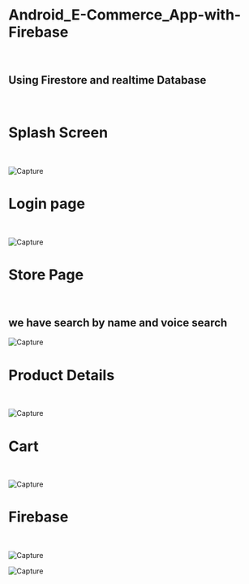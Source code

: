 
<h1> Android_E-Commerce_App-with-Firebase </h1>
<br>
<h2> Using Firestore and realtime Database </h2>
<br>
<h1> Splash Screen </h1>
<br>

![Capture](images/1.jpg)
<br>

<h1> Login page </h1>
<br>

![Capture](images/2.jpg)
<br>

<h1> Store Page </h1>
<br>
<h2> we have search by name and voice search </h2>

![Capture](images/3.jpg)
<br>


<h1> Product Details </h1>
<br>

![Capture](images/4.jpg)
<br>

<h1> Cart </h1>
<br>

![Capture](images/5.jpg)
<br>


<h1> Firebase </h1>
<br>


![Capture](images/11.jpg)
<br>

![Capture](images/12.jpg)
<br>









